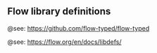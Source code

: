 ## Flow library definitions

@see: https://github.com/flow-typed/flow-typed

@see: https://flow.org/en/docs/libdefs/
